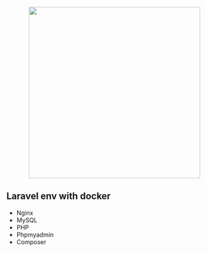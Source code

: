 <p align="center"><a href="https://laravel.com" target="_blank"><img src="https://www.docker.com/wp-content/uploads/2022/03/horizontal-logo-monochromatic-white.png.webp" width="400"></a></p>

## Laravel env with docker

- Nginx 
- MySQL
- PHP
- Phpmyadmin
- Composer
